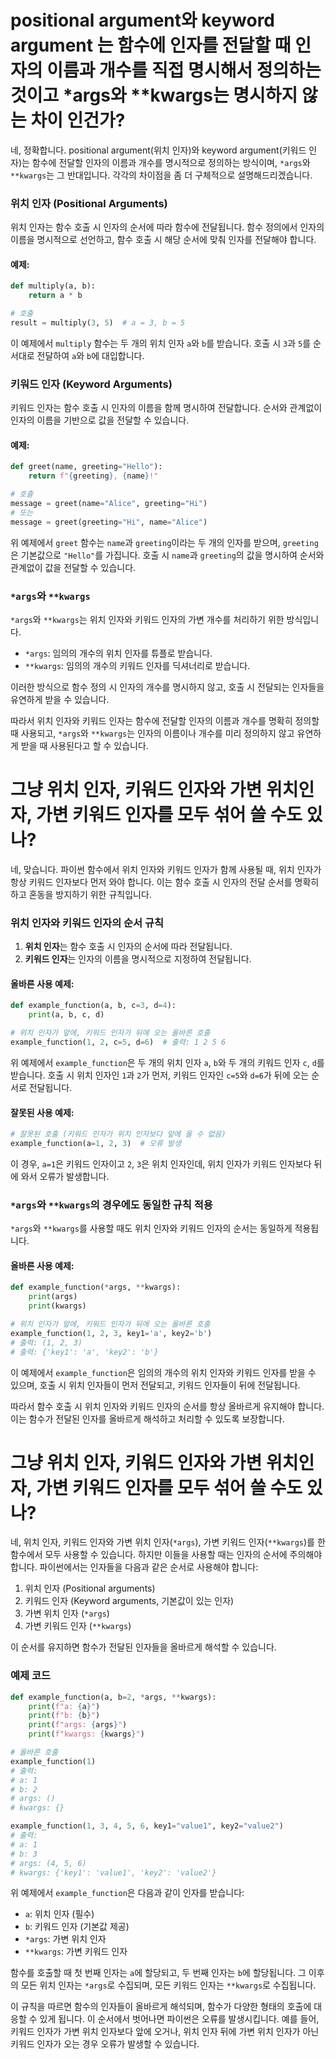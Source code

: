# positional argument와 keyword argument 는 함수에 인자를 전달할 때 인자의 이름과 개수를 직접 명시해서 정의하는 것이고 *args와 **kwargs는 명시하지 않는 차이 인건가?
네, 정확합니다. positional argument(위치 인자)와 keyword argument(키워드 인자)는 함수에 전달할 인자의 이름과 개수를 명시적으로 정의하는 방식이며, `*args`와 `**kwargs`는 그 반대입니다. 각각의 차이점을 좀 더 구체적으로 설명해드리겠습니다.

### 위치 인자 (Positional Arguments)
위치 인자는 함수 호출 시 인자의 순서에 따라 함수에 전달됩니다. 함수 정의에서 인자의 이름을 명시적으로 선언하고, 함수 호출 시 해당 순서에 맞춰 인자를 전달해야 합니다.

#### 예제:
```python
def multiply(a, b):
    return a * b

# 호출
result = multiply(3, 5)  # a = 3, b = 5
```

이 예제에서 `multiply` 함수는 두 개의 위치 인자 `a`와 `b`를 받습니다. 호출 시 `3`과 `5`를 순서대로 전달하여 `a`와 `b`에 대입합니다.

### 키워드 인자 (Keyword Arguments)
키워드 인자는 함수 호출 시 인자의 이름을 함께 명시하여 전달합니다. 순서와 관계없이 인자의 이름을 기반으로 값을 전달할 수 있습니다.

#### 예제:
```python
def greet(name, greeting="Hello"):
    return f"{greeting}, {name}!"

# 호출
message = greet(name="Alice", greeting="Hi")
# 또는
message = greet(greeting="Hi", name="Alice")
```

위 예제에서 `greet` 함수는 `name`과 `greeting`이라는 두 개의 인자를 받으며, `greeting`은 기본값으로 `"Hello"`를 가집니다. 호출 시 `name`과 `greeting`의 값을 명시하여 순서와 관계없이 값을 전달할 수 있습니다.

### `*args`와 `**kwargs`
`*args`와 `**kwargs`는 위치 인자와 키워드 인자의 가변 개수를 처리하기 위한 방식입니다.

- `*args`: 임의의 개수의 위치 인자를 튜플로 받습니다.
- `**kwargs`: 임의의 개수의 키워드 인자를 딕셔너리로 받습니다.

이러한 방식으로 함수 정의 시 인자의 개수를 명시하지 않고, 호출 시 전달되는 인자들을 유연하게 받을 수 있습니다.

따라서 위치 인자와 키워드 인자는 함수에 전달할 인자의 이름과 개수를 명확히 정의할 때 사용되고, `*args`와 `**kwargs`는 인자의 이름이나 개수를 미리 정의하지 않고 유연하게 받을 때 사용된다고 할 수 있습니다.



# 그냥 위치 인자, 키워드 인자와 가변 위치인자, 가변 키워드 인자를 모두 섞어 쓸 수도 있나?

네, 맞습니다. 파이썬 함수에서 위치 인자와 키워드 인자가 함께 사용될 때, 위치 인자가 항상 키워드 인자보다 먼저 와야 합니다. 이는 함수 호출 시 인자의 전달 순서를 명확히 하고 혼동을 방지하기 위한 규칙입니다.

### 위치 인자와 키워드 인자의 순서 규칙

1. **위치 인자**는 함수 호출 시 인자의 순서에 따라 전달됩니다.
2. **키워드 인자**는 인자의 이름을 명시적으로 지정하여 전달됩니다.

#### 올바른 사용 예제:
```python
def example_function(a, b, c=3, d=4):
    print(a, b, c, d)

# 위치 인자가 앞에, 키워드 인자가 뒤에 오는 올바른 호출
example_function(1, 2, c=5, d=6)  # 출력: 1 2 5 6
```

위 예제에서 `example_function`은 두 개의 위치 인자 `a`, `b`와 두 개의 키워드 인자 `c`, `d`를 받습니다. 호출 시 위치 인자인 `1`과 `2`가 먼저, 키워드 인자인 `c=5`와 `d=6`가 뒤에 오는 순서로 전달됩니다.

#### 잘못된 사용 예제:
```python
# 잘못된 호출 (키워드 인자가 위치 인자보다 앞에 올 수 없음)
example_function(a=1, 2, 3)  # 오류 발생
```

이 경우, `a=1`은 키워드 인자이고 `2`, `3`은 위치 인자인데, 위치 인자가 키워드 인자보다 뒤에 와서 오류가 발생합니다.

### `*args`와 `**kwargs`의 경우에도 동일한 규칙 적용
`*args`와 `**kwargs`를 사용할 때도 위치 인자와 키워드 인자의 순서는 동일하게 적용됩니다.

#### 올바른 사용 예제:
```python
def example_function(*args, **kwargs):
    print(args)
    print(kwargs)

# 위치 인자가 앞에, 키워드 인자가 뒤에 오는 올바른 호출
example_function(1, 2, 3, key1='a', key2='b')
# 출력: (1, 2, 3)
# 출력: {'key1': 'a', 'key2': 'b'}
```

이 예제에서 `example_function`은 임의의 개수의 위치 인자와 키워드 인자를 받을 수 있으며, 호출 시 위치 인자들이 먼저 전달되고, 키워드 인자들이 뒤에 전달됩니다.

따라서 함수 호출 시 위치 인자와 키워드 인자의 순서를 항상 올바르게 유지해야 합니다. 이는 함수가 전달된 인자를 올바르게 해석하고 처리할 수 있도록 보장합니다.

# 그냥 위치 인자, 키워드 인자와 가변 위치인자, 가변 키워드 인자를 모두 섞어 쓸 수도 있나?

네, 위치 인자, 키워드 인자와 가변 위치 인자(`*args`), 가변 키워드 인자(`**kwargs`)를 한 함수에서 모두 사용할 수 있습니다. 하지만 이들을 사용할 때는 인자의 순서에 주의해야 합니다. 파이썬에서는 인자들을 다음과 같은 순서로 사용해야 합니다:

1. 위치 인자 (Positional arguments)
2. 키워드 인자 (Keyword arguments, 기본값이 있는 인자)
3. 가변 위치 인자 (`*args`)
4. 가변 키워드 인자 (`**kwargs`)

이 순서를 유지하면 함수가 전달된 인자들을 올바르게 해석할 수 있습니다.

### 예제 코드
```python
def example_function(a, b=2, *args, **kwargs):
    print(f"a: {a}")
    print(f"b: {b}")
    print(f"args: {args}")
    print(f"kwargs: {kwargs}")

# 올바른 호출
example_function(1)
# 출력:
# a: 1
# b: 2
# args: ()
# kwargs: {}

example_function(1, 3, 4, 5, 6, key1="value1", key2="value2")
# 출력:
# a: 1
# b: 3
# args: (4, 5, 6)
# kwargs: {'key1': 'value1', 'key2': 'value2'}
```

위 예제에서 `example_function`은 다음과 같이 인자를 받습니다:
- `a`: 위치 인자 (필수)
- `b`: 키워드 인자 (기본값 제공)
- `*args`: 가변 위치 인자
- `**kwargs`: 가변 키워드 인자

함수를 호출할 때 첫 번째 인자는 `a`에 할당되고, 두 번째 인자는 `b`에 할당됩니다. 그 이후의 모든 위치 인자는 `*args`로 수집되며, 모든 키워드 인자는 `**kwargs`로 수집됩니다.

이 규칙을 따르면 함수의 인자들이 올바르게 해석되며, 함수가 다양한 형태의 호출에 대응할 수 있게 됩니다. 이 순서에서 벗어나면 파이썬은 오류를 발생시킵니다. 예를 들어, 키워드 인자가 가변 위치 인자보다 앞에 오거나, 위치 인자 뒤에 가변 위치 인자가 아닌 키워드 인자가 오는 경우 오류가 발생할 수 있습니다.
